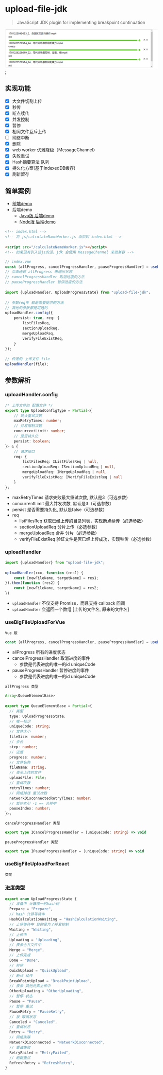 # upload-file-jdk

> JavaScript JDK plugin for implementing breakpoint continuation

![](./images/big-file-upload.png);

## 实现功能
- [x]  大文件切割上传
- [x]  秒传
- [x]  断点续传
- [x]  并发控制
- [x]  暂停
- [x]  相同文件互斥上传
- [ ]  网络中断
- [x]  删除
- [x]  web worker 优雅降级（MessageChannel）
- [x]  失败重试
- [x]  Hash摘要算法 队列
- [x]  持久化方案(基于IndexedDB缓存)
- [x]  刷新留存

## 简单案例

- [前端demo](https://github.com/a572251465/big_file_upload-front)
- 后端demo
  - [Java版 后端demo](https://github.com/a572251465/big-file-upload_end_java.git)
  - [Node版 后端demo](https://github.com/a572251465/big-file-upload_end_java.git)

```html
<!-- index.html -->
<!-- 将 js/calculateNameWorker.js 添加到 index.html -->

<script src="/calculateNameWorker.js"></script>
<!-- 如果没有引入该js的话，jdk 会使用 MessageChannel 来做兼容 -->
```

```typescript
// index.vue
const [allProgress, cancelProgressHandler, pauseProgressHandler] = useBigFileUploadForVue();
// 页面通过 allProgress 来遍历状态
// cancelProgressHandler 取消进度的方法
// pauseProgressHandler 暂停进度的方法 

import {uploadHandler, UploadProgressState} from "upload-file-jdk";

// 参数req中 都是需要提供的方法
// 其他的参数都是可选的
uploadHandler.config({
    persist: true, req: {
        listFilesReq,
        sectionUploadReq,
        mergeUploadReq,
        verifyFileExistReq,
    }
});

// 传递的 上传文件 file
uploadHandler(file);
```

## 参数解析
### uploadHandler.config
```typescript
/* 上传文件的 配置文件 */
export type UploadConfigType = Partial<{
    // 最大重试次数
    maxRetryTimes: number;
    // 并发限制次数
    concurrentLimit: number;
    // 是否持久化
    persist: boolean;
}> & {
    // 请求接口
    req: {
        listFilesReq: IListFilesReq | null,
        sectionUploadReq: ISectionUploadReq | null,
        mergeUploadReq: IMergeUploadReq | null,
        verifyFileExistReq: IVerifyFileExistReq | null
    }
};
```

- maxRetryTimes 请求失败最大重试次数, 默认是3（可选参数）
- concurrentLimit 最大并发次数, 默认是3（可选参数）
- persist 是否需要持久化, 默认是false（可选参数）
- req
  - listFilesReq 获取已经上传的目录列表，实现断点续传（必选参数）
  - sectionUploadReq 分片上传（必选参数）
  - mergeUploadReq 合并 分片（必选参数）
  - verifyFileExistReq 验证文件是否已经上传成功，实现秒传（必选参数）

### uploadHandler
```javascript
import {uploadHandler} from "upload-file-jdk";

uploadHandler(xxx, function (res1) {
    const [newFileName, targetName] = res1;
}).then(function (res2) {
    const [newFileName, targetName] = res2;
})
```

- `uploadHandler` 不仅支持 Promise，而且支持 callback 回调
- `uploadHandler` 会返回一个数组 [上传的文件名, 原来的文件名]

### useBigFileUploadForVue
`Vue 版`
```typescript
const [allProgress, cancelProgressHandler, pauseProgressHandler] = useBigFileUploadForVue();
```
- allProgress 所有的进度状态
- cancelProgressHandler 取消进度的事件
  - 参数是代表进度的唯一的id uniqueCode
- pauseProgressHandler 暂停进度的事件
  - 参数是代表进度的唯一的id uniqueCode

`allProgress 类型`
```typescript
Array<QueueElementBase>

export type QueueElementBase = Partial<{
  // 类型
  type: UploadProgressState;
  // 唯一标识
  uniqueCode: string;
  // 文件大小
  fileSize: number;
  // 步长
  step: number;
  // 进度
  progress: number;
  // 文件名称
  fileName: string;
  // 表示上传的文件
  uploadFile: File;
  // 重试次数
  retryTimes: number;
  // 网络掉线 重试次数
  networkDisconnectedRetryTimes: number;
  // 暂停索引 -1 == 合并中
  pauseIndex: number;
}>;
```
`cancelProgressHandler 类型`
```typescript
export type ICancelProgressHandler = (uniqueCode: string) => void
```

`pauseProgressHandler 类型`
```typescript
export type IPauseProgressHandler = (uniqueCode: string) => void
```

### useBigFileUploadForReact
`类同`

### 进度类型
```typescript
export enum UploadProgressState {
  // 准备中 计算唯一的hash码
  Prepare = "Prepare",
  // hash 计算等待中
  HashCalculationWaiting = "HashCalculationWaiting",
  // 上传等待中 目的是为了并发控制
  Waiting = "Waiting",
  // 上传中
  Uploading = "Uploading",
  // 表示合并文件中
  Merge = "Merge",
  // 上传完成
  Done = "Done",
  // 秒传
  QuickUpload = "QuickUpload",
  // 断点 续传
  BreakPointUpload = "BreakPointUpload",
  // 表示 其他元素上传中
  OtherUploading = "OtherUploading",
  // 暂停 状态
  Pause = "Pause",
  // 暂停 重试
  PauseRetry = "PauseRetry",
  // 被 取消状态
  Canceled = "Canceled",
  // 重试状态
  Retry = "Retry",
  // 网络失联
  NetworkDisconnected = "NetworkDisconnected",
  // 重试失败
  RetryFailed = "RetryFailed",
  // 刷新重试
  RefreshRetry = "RefreshRetry",
}
```